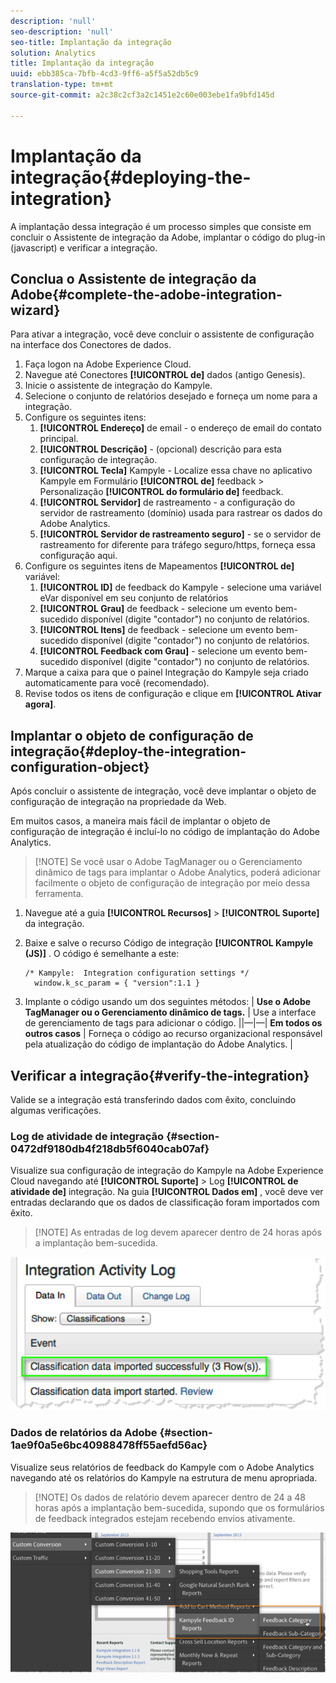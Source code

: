 ```yaml
---
description: 'null'
seo-description: 'null'
seo-title: Implantação da integração
solution: Analytics
title: Implantação da integração
uuid: ebb385ca-7bfb-4cd3-9ff6-a5f5a52db5c9
translation-type: tm+mt
source-git-commit: a2c38c2cf3a2c1451e2c60e003ebe1fa9bfd145d

---
```



# Implantação da integração{#deploying-the-integration}

A implantação dessa integração é um processo simples que consiste em concluir o Assistente de integração da Adobe, implantar o código do plug-in (javascript) e verificar a integração.

## Conclua o Assistente de integração da Adobe{#complete-the-adobe-integration-wizard}

Para ativar a integração, você deve concluir o assistente de configuração na interface dos Conectores de dados.

1. Faça logon na Adobe Experience Cloud.
1. Navegue até Conectores **[!UICONTROL de]** dados (antigo Genesis).
1. Inicie o assistente de integração do Kampyle.
1. Selecione o conjunto de relatórios desejado e forneça um nome para a integração.
1. Configure os seguintes itens:
   1. **[!UICONTROL Endereço]** de email - o endereço de email do contato principal.
   1. **[!UICONTROL Descrição]** - (opcional) descrição para esta configuração de integração.
   1. **[!UICONTROL Tecla]** Kampyle - Localize essa chave no aplicativo Kampyle em Formulário **[!UICONTROL de]** feedback &gt; Personalização **[!UICONTROL do formulário de]** feedback.
   1. **[!UICONTROL Servidor]** de rastreamento - a configuração do servidor de rastreamento (domínio) usada para rastrear os dados do Adobe Analytics.
   1. **[!UICONTROL Servidor de rastreamento seguro]** - se o servidor de rastreamento for diferente para tráfego seguro/https, forneça essa configuração aqui.
1. Configure os seguintes itens de Mapeamentos **[!UICONTROL de]** variável:
   1. **[!UICONTROL ID]** de feedback do Kampyle - selecione uma variável eVar disponível em seu conjunto de relatórios
   1. **[!UICONTROL Grau]** de feedback - selecione um evento bem-sucedido disponível (digite "contador") no conjunto de relatórios.
   1. **[!UICONTROL Itens]** de feedback - selecione um evento bem-sucedido disponível (digite "contador") no conjunto de relatórios.
   1. **[!UICONTROL Feedback com Grau]** - selecione um evento bem-sucedido disponível (digite "contador") no conjunto de relatórios.
1. Marque a caixa para que o painel Integração do Kampyle seja criado automaticamente para você (recomendado).
1. Revise todos os itens de configuração e clique em **[!UICONTROL Ativar agora]**.

## Implantar o objeto de configuração de integração{#deploy-the-integration-configuration-object}

Após concluir o assistente de integração, você deve implantar o objeto de configuração de integração na propriedade da Web.

Em muitos casos, a maneira mais fácil de implantar o objeto de configuração de integração é incluí-lo no código de implantação do Adobe Analytics.

> [!NOTE] Se você usar o Adobe TagManager ou o Gerenciamento dinâmico de tags para implantar o Adobe Analytics, poderá adicionar facilmente o objeto de configuração de integração por meio dessa ferramenta.

1. Navegue até a guia **[!UICONTROL Recursos]** &gt; **[!UICONTROL Suporte]** da integração.
1. Baixe e salve o recurso Código de integração **[!UICONTROL Kampyle (JS)]** . O código é semelhante a este:

   ```
   /* Kampyle:  Integration configuration settings */
     window.k_sc_param = { "version":1.1 }
   ```

1. Implante o código usando um dos seguintes métodos:
| **Use o Adobe TagManager ou o Gerenciamento dinâmico de tags.** | Use a interface de gerenciamento de tags para adicionar o código. ||—|—| **Em todos os outros casos** | Forneça o código ao recurso organizacional responsável pela atualização do código de implantação do Adobe Analytics.  |

## Verificar a integração{#verify-the-integration}

Valide se a integração está transferindo dados com êxito, concluindo algumas verificações.

### Log de atividade de integração {#section-0472df9180db4f218db5f6040cab07af}

Visualize sua configuração de integração do Kampyle na Adobe Experience Cloud navegando até **[!UICONTROL Suporte]** &gt; Log **[!UICONTROL de atividade de]** integração. Na guia **[!UICONTROL Dados em]** , você deve ver entradas declarando que os dados de classificação foram importados com êxito.

> [!NOTE] As entradas de log devem aparecer dentro de 24 horas após a implantação bem-sucedida.

![](assets/integration_activity_log.png)

### Dados de relatórios da Adobe {#section-1ae9f0a5e6bc40988478ff55aefd56ac}

Visualize seus relatórios de feedback do Kampyle com o Adobe Analytics navegando até os relatórios do Kampyle na estrutura de menu apropriada.

> [!NOTE] Os dados de relatório devem aparecer dentro de 24 a 48 horas após a implantação bem-sucedida, supondo que os formulários de feedback integrados estejam recebendo envios ativamente.

![](assets/adobe_reporting_data.png)

